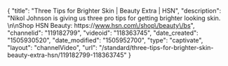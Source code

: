 {
    "title": "Three Tips for Brighter Skin | Beauty Extra | HSN",
    "description": "Nikol Johnson is giving us three pro tips for getting brighter looking skin. \n\nShop HSN Beauty: https:\/\/www.hsn.com\/shop\/beauty\/bs",
    "channelid": "119182799",
    "videoid": "118363745",
    "date_created": "1505930520",
    "date_modified": "1505952700",
    "type": "captivate",
    "layout": "channelVideo",
    "url": "\/standard\/three-tips-for-brighter-skin-beauty-extra-hsn\/119182799-118363745"
}